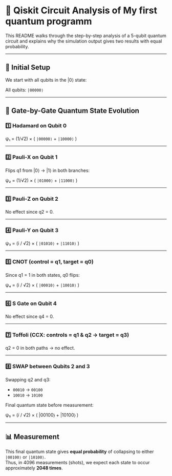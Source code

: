# 🔬 Qiskit Circuit Analysis of My first quantum programm

This README walks through the step-by-step analysis of a 5-qubit quantum circuit and explains why the simulation output gives two results with equal probability.

---

## 🧪 Initial Setup

We start with all qubits in the |0⟩ state:

All qubits: `|00000⟩`

---

## 🧠 Gate-by-Gate Quantum State Evolution

### 1️⃣ Hadamard on Qubit 0

 ψ₁ = (1/√2) × ( `|00000⟩` + `|10000⟩` )

---

### 2️⃣ Pauli-X on Qubit 1

Flips q1 from |0⟩ → |1⟩ in both branches:

 ψ₂ = (1/√2) × ( `|01000⟩` + `|11000⟩` )

---

### 3️⃣ Pauli-Z on Qubit 2

No effect since q2 = 0.

---

### 4️⃣ Pauli-Y on Qubit 3

 ψ₃ = (i / √2) × ( `|01010⟩` + `|11010⟩` )

---

### 5️⃣ CNOT (control = q1, target = q0)

Since q1 = 1 in both states, q0 flips:

 ψ₄ = (i / √2) × ( `|00010⟩` + `|10010⟩` )

---

### 6️⃣ S Gate on Qubit 4

No effect since q4 = 0.

---

### 7️⃣ Toffoli (CCX: controls = q1 & q2 → target = q3)

q2 = 0 in both paths → no effect.

---

### 8️⃣ SWAP between Qubits 2 and 3

Swapping q2 and q3:

- `00010` → `00100`
- `10010` → `10100`

Final quantum state before measurement:

ψ₅ = (𝑖 / √2) × ( |00100⟩ + |10100⟩ )

---
## 📊 Measurement

This final quantum state gives **equal probability** of collapsing to either `|00100⟩` or `|10100⟩`.  
Thus, in 4096 measurements (shots), we expect each state to occur approximately **2048 times**.  



